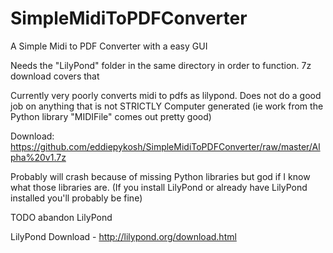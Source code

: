 # SimpleMidiToPDFConverter
A Simple Midi to PDF Converter with a easy GUI

Needs the "LilyPond" folder in the same directory in order to function. 7z download covers that

Currently very poorly converts midi to pdfs as lilypond. Does not do a good job on anything that is not STRICTLY Computer generated (ie work from the Python library "MIDIFile" comes out pretty good)


Download: https://github.com/eddiepykosh/SimpleMidiToPDFConverter/raw/master/Alpha%20v1.7z

Probably will crash because of missing Python libraries but god if I know what those libraries are.  (If you install LilyPond or already have LilyPond installed you'll probably be fine)


TODO abandon LilyPond

LilyPond Download - http://lilypond.org/download.html
